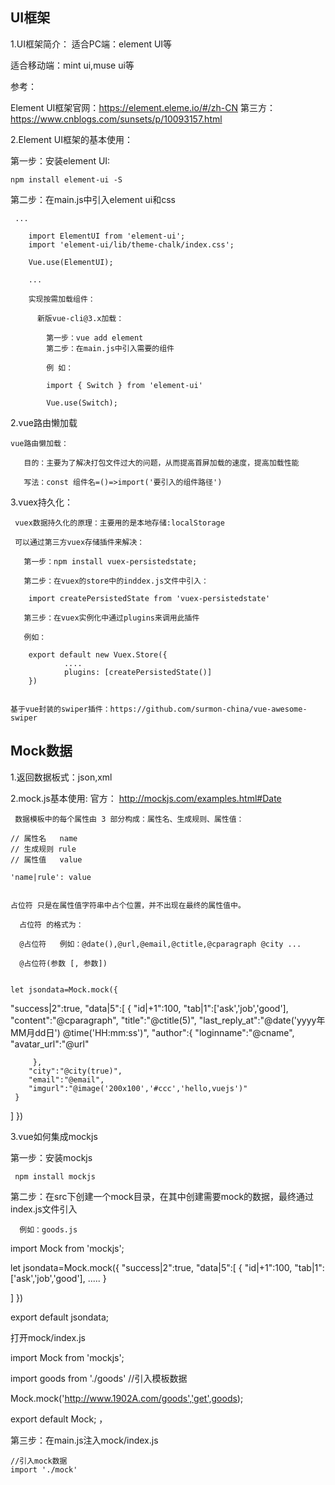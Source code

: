 ## UI框架

 1.UI框架简介：
 适合PC端：element UI等

 适合移动端：mint ui,muse ui等

 参考：

 Element UI框架官网：https://element.eleme.io/#/zh-CN
 第三方：https://www.cnblogs.com/sunsets/p/10093157.html

 2.Element UI框架的基本使用：

   第一步：安装element UI:

    npm install element-ui -S

   第二步：在main.js中引入element ui和css

     ...

        import ElementUI from 'element-ui';
        import 'element-ui/lib/theme-chalk/index.css';

        Vue.use(ElementUI);

        ...

        实现按需加载组件：

          新版vue-cli@3.x加载：
          
            第一步：vue add element
            第二步：在main.js中引入需要的组件

            例 如：

            import { Switch } from 'element-ui'

            Vue.use(Switch);

  2.vue路由懒加载

    vue路由懒加载：

       目的：主要为了解决打包文件过大的问题，从而提高首屏加载的速度，提高加载性能

       写法：const 组件名=()=>import('要引入的组件路径')


  3.vuex持久化：

     vuex数据持久化的原理：主要用的是本地存储:localStorage

     可以通过第三方vuex存储插件来解决：

       第一步：npm install vuex-persistedstate;

       第二步：在vuex的store中的inddex.js文件中引入：

        import createPersistedState from 'vuex-persistedstate'

       第三步：在vuex实例化中通过plugins来调用此插件

       例如：

        export default new Vuex.Store({
                ....
                plugins: [createPersistedState()]
        })
        

    基于vue封装的swiper插件：https://github.com/surmon-china/vue-awesome-swiper


  ## Mock数据

   1.返回数据板式：json,xml 

   2.mock.js基本使用: 官方： http://mockjs.com/examples.html#Date

     数据模板中的每个属性由 3 部分构成：属性名、生成规则、属性值：

    // 属性名   name
    // 生成规则 rule
    // 属性值   value

    'name|rule': value


    占位符 只是在属性值字符串中占个位置，并不出现在最终的属性值中。

      占位符 的格式为：

      @占位符   例如：@date(),@url,@email,@ctitle,@cparagraph @city ...

      @占位符(参数 [, 参数])


    let jsondata=Mock.mock({
  "success|2":true,
  "data|5":[
      {
         "id|+1":100,
         "tab|1":['ask','job','good'],
         "content":"@cparagraph",
         "title":"@ctitle(5)",
         "last_reply_at":"@date('yyyy年MM月dd日') @time('HH:mm:ss')",
         "author":{
             "loginname":"@cname",
             "avatar_url":"@url"

         },
        "city":"@city(true)",
        "email":"@email",
        "imgurl":"@image('200x100','#ccc','hello,vuejs')"
     }

   ]
})


 3.vue如何集成mockjs

   第一步：安装mockjs

     npm install mockjs

  第二步：在src下创建一个mock目录，在其中创建需要mock的数据，最终通过index.js文件引入

      例如：goods.js

import Mock from 'mockjs';

let jsondata=Mock.mock({
  "success|2":true,
  "data|5":[
      {
         "id|+1":100,
         "tab|1":['ask','job','good'],
          .....
     }

   ]
})

export default jsondata;


  打开mock/index.js

   import Mock from 'mockjs';

   import goods from './goods'  //引入模板数据


   Mock.mock('http://www.1902A.com/goods','get',goods);

   export default Mock; ，
 

  第三步：在main.js注入mock/index.js

    //引入mock数据
    import './mock'

  

    

  
